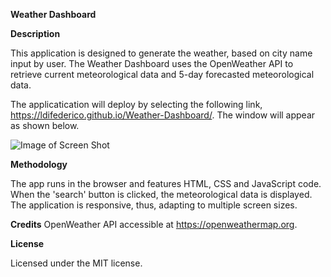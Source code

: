 **Weather Dashboard**

**Description**

This application is designed to generate the weather, based on city name input by user. The Weather Dashboard uses the OpenWeather API to retrieve current meteorological data and 5-day forecasted meteorological data.

The applicatication will deploy by selecting the following link, https://ldifederico.github.io/Weather-Dashboard/. The window will appear as shown below.

![Image of Screen Shot](https://raw.githubusercontent.com/ldifederico/master/Weather-Dashboard/screenshot.png)

**Methodology**

The app runs in the browser and features HTML, CSS and JavaScript code. When the 'search' button is clicked, the meteorological data is displayed. The application is responsive, thus, adapting to multiple screen sizes.

**Credits**
OpenWeather API accessible at https://openweathermap.org.

**License**

Licensed under the MIT license.
